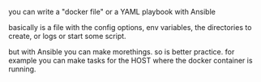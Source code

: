 you can write a "docker file" or a YAML playbook with Ansible

basically is a file with the config options, env variables, the directories to create, or logs or start some script.

but with Ansible you can make morethings. so is better practice. for example you can make tasks for the HOST where the docker container is running.



